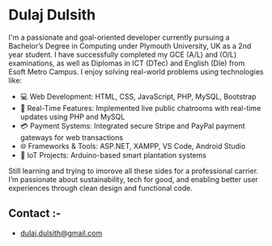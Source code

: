 # Dulaj Dulsith
I'm a passionate and goal-oriented developer currently pursuing a Bachelor’s Degree in Computing under Plymouth University, UK as a 2nd year student. I have successfully completed my GCE  (A/L) and (O/L) examinations, as well as Diplomas in ICT (DTec) and English (DIe) from Esoft Metro Campus. I enjoy solving real-world problems using technologies like:

- 💻 Web Development: HTML, CSS, JavaScript, PHP, MySQL, Bootstrap
- 💬 Real-Time Features: Implemented live public chatrooms with real-time updates using PHP and MySQL
- 💳 Payment Systems: Integrated secure Stripe and PayPal payment gateways for web transactions
- 🌐 Frameworks & Tools: ASP.NET, XAMPP, VS Code, Android Studio
- 🔌 IoT Projects: Arduino-based smart plantation systems

Still learning and trying to imorove all these sides for a professional carrier. I’m passionate about sustainability, tech for good, and enabling better user experiences through clean design and functional code.

## Contact :-
- dulaj.dulsith@gmail.com
